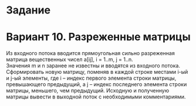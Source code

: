 # Задание
# Вариант 10. Разреженные матрицы
Из входного потока вводится прямоугольная сильно разреженная матрица вещественных чисел a[ij], i = 1..m, j = 1..n.  
Значения m и n заранее не известны и вводятся из входного потока.
Сформировать новую матрицу, поменяв в каждой строке местами i-ый и j-ый элементы, где i – индекс первого элемента строки матрицы, превышающего предыдущий, 
а j – индекс последнего элемента строки матрицы, меньшего, чем предыдущий.
Исходную и полученную матрицы вывести в выходной поток с необходимыми комментариями.
